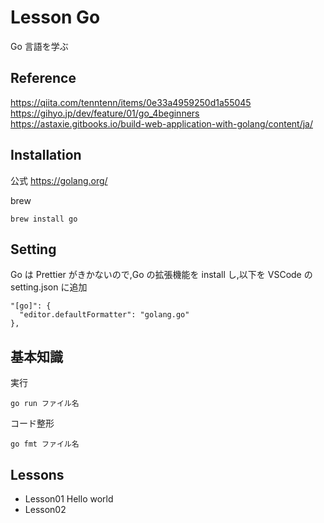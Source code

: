 # Lesson Go

Go 言語を学ぶ

## Reference

https://qiita.com/tenntenn/items/0e33a4959250d1a55045
https://gihyo.jp/dev/feature/01/go_4beginners
https://astaxie.gitbooks.io/build-web-application-with-golang/content/ja/

## Installation

公式 https://golang.org/

brew

```
brew install go
```

## Setting

Go は Prettier がきかないので,Go の拡張機能を install し,以下を VSCode の setting.json に追加

```
"[go]": {
  "editor.defaultFormatter": "golang.go"
},
```

## 基本知識

実行

```
go run ファイル名
```

コード整形

```
go fmt ファイル名
```

## Lessons

- Lesson01
  Hello world
- Lesson02
